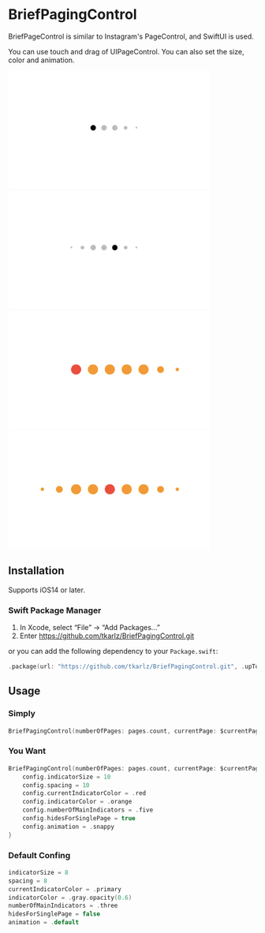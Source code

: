 # BriefPagingControl

BriefPageControl is similar to Instagram's PageControl, and SwiftUI is used.

You can use touch and drag of UIPageControl. You can also set the size, color and animation.

![Examples1](_Images/Examples1.png)
![Examples2](_Images/Examples2.png)
![Examples3](_Images/Examples3.png)
![Examples4](_Images/Examples4.png)

## Installation

Supports iOS14 or later.

### Swift Package Manager

1. In Xcode, select “File” → “Add Packages...”
1. Enter https://github.com/tkarlz/BriefPagingControl.git

or you can add the following dependency to your `Package.swift`:
```swift
.package(url: "https://github.com/tkarlz/BriefPagingControl.git", .upToNextMajor(from: "1.0")),
```

## Usage

### Simply

```swift
BriefPagingControl(numberOfPages: pages.count, currentPage: $currentPage)
```

### You Want

```swift
BriefPagingControl(numberOfPages: pages.count, currentPage: $currentPage) { config in
    config.indicatorSize = 10
    config.spacing = 10
    config.currentIndicatorColor = .red
    config.indicatorColor = .orange
    config.numberOfMainIndicators = .five
    config.hidesForSinglePage = true
    config.animation = .snappy
}
```

### Default Confing

```swift
indicatorSize = 8
spacing = 8
currentIndicatorColor = .primary
indicatorColor = .gray.opacity(0.6)
numberOfMainIndicators = .three
hidesForSinglePage = false
animation = .default
```
